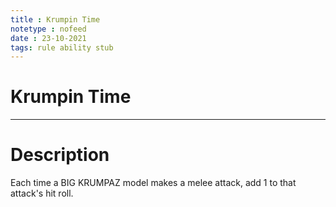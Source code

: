 ```yaml
---
title : Krumpin Time
notetype : nofeed
date : 23-10-2021
tags: rule ability stub
---
```


# Krumpin Time

---

# Description

Each time a BIG KRUMPAZ model makes a melee attack, add 1 to that attack's hit roll.